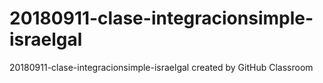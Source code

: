 # 20180911-clase-integracionsimple-israelgal
20180911-clase-integracionsimple-israelgal created by GitHub Classroom
